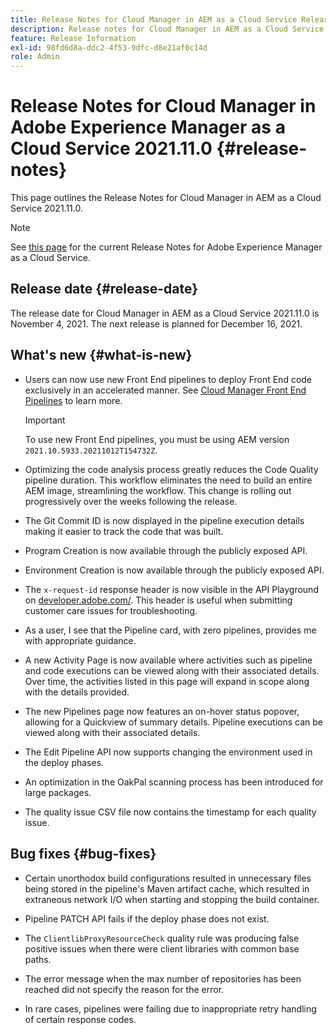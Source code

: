 ```yaml
---
title: Release Notes for Cloud Manager in AEM as a Cloud Service Release 2021.11.0
description: Release notes for Cloud Manager in AEM as a Cloud Service release 2021.11.0
feature: Release Information
exl-id: 98fd6d8a-ddc2-4f53-9dfc-d8e21af0c14d
role: Admin
---
```

# Release Notes for Cloud Manager in Adobe Experience Manager as a Cloud Service 2021.11.0 {#release-notes}

This page outlines the Release Notes for Cloud Manager in AEM as a Cloud Service 2021.11.0.

>[!NOTE]
>
>See [this page](/help/release-notes/release-notes-cloud/release-notes-current.md) for the current Release Notes for Adobe Experience Manager as a Cloud Service.

## Release date {#release-date}

The release date for Cloud Manager in AEM as a Cloud Service 2021.11.0 is November 4, 2021.
The next release is planned for December 16, 2021.

## What's new {#what-is-new}

* Users can now use new Front End pipelines to deploy Front End code exclusively in an accelerated manner. See [Cloud Manager Front End Pipelines](/help/implementing/cloud-manager/configuring-pipelines/introduction-ci-cd-pipelines.md#front-end) to learn more.

   >[!IMPORTANT]
   >To use new Front End pipelines, you must be using AEM version `2021.10.5933.20211012T154732Z`.

* Optimizing the code analysis process greatly reduces the Code Quality pipeline duration. This workflow eliminates the need to build an entire AEM image, streamlining the workflow. This change is rolling out progressively over the weeks following the release.

* The Git Commit ID is now displayed in the pipeline execution details making it easier to track the code that was built.

* Program Creation is now available through the publicly exposed API.

* Environment Creation is now available through the publicly exposed API.

* The `x-request-id` response header is now visible in the API Playground on [developer.adobe.com/](https://developer.adobe.com/). This header is useful when submitting customer care issues for troubleshooting.

* As a user, I see that the Pipeline card, with zero pipelines, provides me with appropriate guidance. 

* A new Activity Page is now available where activities such as pipeline and code executions can be viewed along with their associated details. Over time, the activities listed in this page will expand in scope along with the details provided.

* The new Pipelines page now features an on-hover status popover, allowing for a Quickview of summary details. Pipeline executions can be viewed along with their associated details.

* The Edit Pipeline API now supports changing the environment used in the deploy phases.

* An optimization in the OakPal scanning process has been introduced for large packages.

* The quality issue CSV file now contains the timestamp for each quality issue. 

## Bug fixes {#bug-fixes}

* Certain unorthodox build configurations resulted in unnecessary files being stored in the pipeline's Maven artifact cache, which resulted in extraneous network I/O when starting and stopping the build container. 

* Pipeline PATCH API fails if the deploy phase does not exist.

* The `ClientlibProxyResourceCheck` quality rule was producing false positive issues when there were client libraries with common base paths.

* The error message when the max number of repositories has been reached did not specify the reason for the error.

* In rare cases, pipelines were failing due to inappropriate retry handling of certain response codes.
